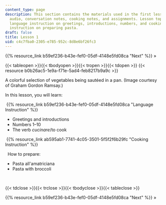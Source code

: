 ```yaml
---
content_type: page
description: This section contains the materials used in the first lesson, including
  audio, conversation notes, cooking notes, and assignments. Lesson topics include
  language instruction on greetings, introductions, numbers, and cooking, and cooking
  instruction on preparing pasta.
draft: false
title: Lesson 1
uid: c4c7fba0-2305-e785-952c-8d8e6bf26fc3
---
```

{{% resource_link b59ef236-b43e-fef0-05df-4148e5fd08ca "Next" %}} »

{{< tableopen >}}{{< tbodyopen >}}{{< tropen >}}{{< tdopen >}}
{{< resource b0b26ac5-1e9a-f71e-5ad4-feb8217b9a9c >}}

A colorful selection of vegetables being sautéed in a pan. (Image courtesy of Graham Gordon Ramsay.)

In this lesson, you will learn:

 {{% resource_link b59ef236-b43e-fef0-05df-4148e5fd08ca "Language Instruction" %}}

- Greetings and introductions
- Numbers 1–10
- The verb _cucinare_/to cook

 {{% resource_link ab595ab1-7741-4c05-3501-5f5f2f6b29fc "Cooking Instruction" %}}

  How to prepare:

- Pasta all'amatriciana
- Pasta with broccoli

 

{{< tdclose >}}{{< trclose >}}{{< tbodyclose >}}{{< tableclose >}}

{{% resource_link b59ef236-b43e-fef0-05df-4148e5fd08ca "Next" %}} »